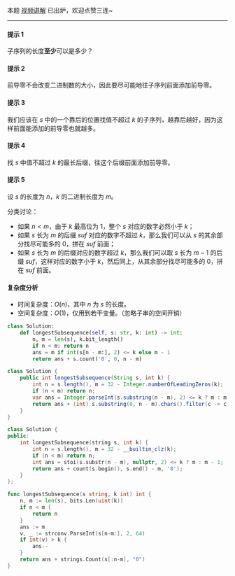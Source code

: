 本题 [视频讲解](https://www.bilibili.com/video/BV1CW4y1k7B3) 已出炉，欢迎点赞三连~

---

#### 提示 1

子序列的长度**至少**可以是多少？

#### 提示 2

前导零不会改变二进制数的大小，因此要尽可能地往子序列前面添加前导零。

#### 提示 3

我们应该在 $s$ 中的一个靠后的位置找值不超过 $k$ 的子序列，越靠后越好，因为这样前面能添加的前导零也就越多。

#### 提示 4

找 $s$ 中值不超过 $k$ 的最长后缀，往这个后缀前面添加前导零。

#### 提示 5

设 $s$ 的长度为 $n$，$k$ 的二进制长度为 $m$。

分类讨论：

- 如果 $n<m$，由于 $k$ 最高位为 $1$，整个 $s$ 对应的数字必然小于 $k$；
- 如果 $s$ 长为 $m$ 的后缀 $\textit{suf}$ 对应的数字不超过 $k$，那么我们可以从 $s$ 的其余部分找尽可能多的 $0$，拼在 $\textit{suf}$ 前面；
- 如果 $s$ 长为 $m$ 的后缀对应的数字超过 $k$，那么我们可以取 $s$ 长为 $m-1$ 的后缀 $\textit{suf}$，这样对应的数字小于 $k$，然后同上，从其余部分找尽可能多的 $0$，拼在 $\textit{suf}$ 前面。

#### 复杂度分析

- 时间复杂度：$O(n)$，其中 $n$ 为 $s$ 的长度。
- 空间复杂度：$O(1)$，仅用到若干变量。（忽略子串的空间开销）

```Python [sol1-Python3]
class Solution:
    def longestSubsequence(self, s: str, k: int) -> int:
        n, m = len(s), k.bit_length()
        if n < m: return n
        ans = m if int(s[n - m:], 2) <= k else m - 1
        return ans + s.count('0', 0, n - m)
```

```java [sol1-Java]
class Solution {
    public int longestSubsequence(String s, int k) {
        int n = s.length(), m = 32 - Integer.numberOfLeadingZeros(k);
        if (n < m) return n;
        var ans = Integer.parseInt(s.substring(n - m), 2) <= k ? m : m - 1;
        return ans + (int) s.substring(0, n - m).chars().filter(c -> c == '0').count();
    }
}
```

```C++ [sol1-C++]
class Solution {
public:
    int longestSubsequence(string s, int k) {
        int n = s.length(), m = 32 - __builtin_clz(k);
        if (n < m) return n;
        int ans = stoi(s.substr(n - m), nullptr, 2) <= k ? m : m - 1;
        return ans + count(s.begin(), s.end() - m, '0');
    }
};
```

```go [sol1-Go]
func longestSubsequence(s string, k int) int {
	n, m := len(s), bits.Len(uint(k))
	if n < m {
		return n
	}
	ans := m
	v, _ := strconv.ParseInt(s[n-m:], 2, 64)
	if int(v) > k {
		ans--
	}
	return ans + strings.Count(s[:n-m], "0")
}
```

